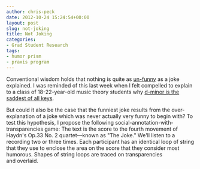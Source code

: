 ```yaml
---
author: chris-peck
date: 2012-10-24 15:24:54+00:00
layout: post
slug: not-joking
title: Not Joking
categories:
- Grad Student Research
tags:
- humor prism
- praxis program
---
```


Conventional wisdom holds that nothing is quite as [un-funny](http://www.youtube.com/watch?v=RZ6KWfZz4BY) as a joke explained. I was reminded of this last week when I felt compelled to explain to a class of 18-22-year-old music theory students why [d-minor is the saddest of all keys](http://www.youtube.com/watch?v=NgViOqGJEvM).

But could it also be the case that the funniest joke results from the over-explanation of a joke which was never actually very funny to begin with? To test this hypothesis, I propose the following social-annotation-with-transparencies game: The text is the score to the fourth movement of Haydn's Op.33 No. 2 quartet—known as "The Joke." We'll listen to a recording two or three times. Each participant has an identical loop of string that they use to enclose the area on the score that they consider most humorous. Shapes of string loops are traced on transparencies and overlaid.
